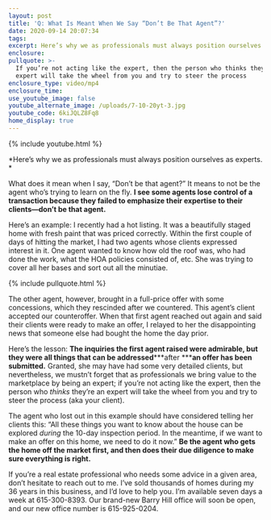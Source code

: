 ```yaml
---
layout: post
title: 'Q: What Is Meant When We Say “Don’t Be That Agent”?'
date: 2020-09-14 20:07:34
tags:
excerpt: Here’s why we as professionals must always position ourselves as experts.
enclosure:
pullquote: >-
  If you’re not acting like the expert, then the person who thinks they’re an
  expert will take the wheel from you and try to steer the process
enclosure_type: video/mp4
enclosure_time:
use_youtube_image: false
youtube_alternate_image: /uploads/7-10-20yt-3.jpg
youtube_code: 6kiJQLZ8Fq8
home_display: true
---
```


{% include youtube.html %}

*Here’s why we as professionals must always position ourselves as experts. *

What does it mean when I say, “Don’t be that agent?” It means to not be the agent who’s trying to learn on the fly. **I see some agents lose control of a transaction because they failed to emphasize their expertise to their clients—don’t be that agent.&nbsp;**

Here’s an example: I recently had a hot listing. It was a beautifully staged home with fresh paint that was priced correctly. Within the first couple of days of hitting the market, I had two agents whose clients expressed interest in it. One agent wanted to know how old the roof was, who had done the work, what the HOA policies consisted of, etc. She was trying to cover all her bases and sort out all the minutiae.&nbsp;

{% include pullquote.html %}

The other agent, however, brought in a full-price offer with some concessions, which they rescinded after we countered. This agent’s client accepted our counteroffer. When that first agent reached out again and said their clients were ready to make an offer, I relayed to her the disappointing news that someone else had bought the home the day prior.&nbsp;

Here’s the lesson: **The inquiries the first agent raised were admirable, but they were all things that can be addressed*****after *****an offer has been submitted.** Granted, she may have had some very detailed clients, but nevertheless, we mustn’t forget that as professionals we bring value to the marketplace by being an expert; if you’re not acting like the expert, then the person who *thinks* they’re an expert will take the wheel from you and try to steer the process (aka your client).&nbsp;

The agent who lost out in this example should have considered telling her clients this: “All these things you want to know about the house can be explored *during* the 10-day inspection period. In the meantime, if we want to make an offer on this home, we need to do it now.” **Be the agent who gets the home off the market first, and then does their due diligence to make sure everything is right.&nbsp;**

If you’re a real estate professional who needs some advice in a given area, don’t hesitate to reach out to me. I’ve sold thousands of homes during my 36 years in this business, and I’d love to help you. I’m available seven days a week at 615-300-8393. Our brand-new Barry Hill office will soon be open, and our new office number is 615-925-0204.&nbsp;